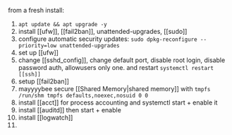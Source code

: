from a fresh install:
1. `apt update && apt upgrade -y`
2. install [[ufw]], [[fail2ban]], unattended-upgrades, [[sudo]]
3. configure automatic security updates: `sudo dpkg-reconfigure --priority=low unattended-upgrades`
4.  set up [[ufw]]
5. change [[sshd_config]], change default port, disable root login, disable password auth, allowusers only one. and restart `systemctl restart [[ssh]]`
6. setup [[fail2ban]]
7.  mayyyybee secure [[Shared Memory|shared memory]] with `tmpfs /run/shm tmpfs defaults,noexec,nosuid 0 0`
8. install [[acct]] for process accounting and systemctl start + enable it
9. install [[auditd]] then start + enable
10. install [[logwatch]]
11. 